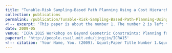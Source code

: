 ```yaml
---
title: "Tunable-Risk Sampling-Based Path Planning Using a Cost Hierarchy"
collection: publications
permalink: /publication/Tunable-Risk-Sampling-Based-Path-Planning-Using-a-Cost-Hierarchy
<!-- excerpt: 'This paper is about the number 1. The number 2 is left for future work.' -->
date: 2009-05
venue: 'ICRA 2015 Workshop on Beyond Geometric Constraints: Planning for Solving Complex Tasks, Reducing Uncertainty, and Generating Informative Paths and Policies'
paperurl: 'http://people.csail.mit.edu/jingjin/ICRA15'
<!-- citation: 'Your Name, You. (2009). &quot;Paper Title Number 1.&quot; <i>Journal 1</i>. 1(1).' -->
---
```

